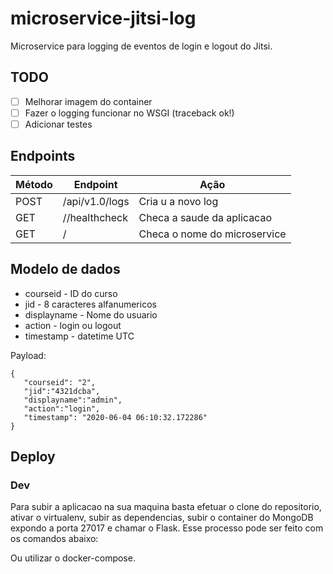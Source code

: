 # microservice-jitsi-log

Microservice para logging de eventos de login e logout do Jitsi. 

## TODO

 * [ ] Melhorar imagem do container
 * [ ] Fazer o logging funcionar no WSGI (traceback ok!)
 * [ ] Adicionar testes

## Endpoints

| Método  | Endpoint             | Ação                             |
|---------|----------------------|----------------------------------|
| POST    | /api/v1.0/logs       | Cria u a novo log                |
| GET     | //healthcheck        | Checa a saude da aplicacao       |
| GET     | /                    | Checa o nome do microservice     |

## Modelo de dados

- courseid - ID do curso
- jid - 8 caracteres alfanumericos
- displayname - Nome do usuario
- action - login ou logout
- timestamp - datetime UTC

Payload:

```
{
   "courseid": "2",
   "jid":"4321dcba",
   "displayname":"admin",
   "action":"login",
   "timestamp": "2020-06-04 06:10:32.172286"
}
```

## Deploy

### Dev

Para subir a aplicacao na sua maquina basta efetuar o clone do repositorio, ativar o virtualenv, subir as dependencias, subir o container do MongoDB expondo a porta 27017 e chamar o Flask. Esse processo pode ser feito com os comandos abaixo:

Ou utilizar o docker-compose.
